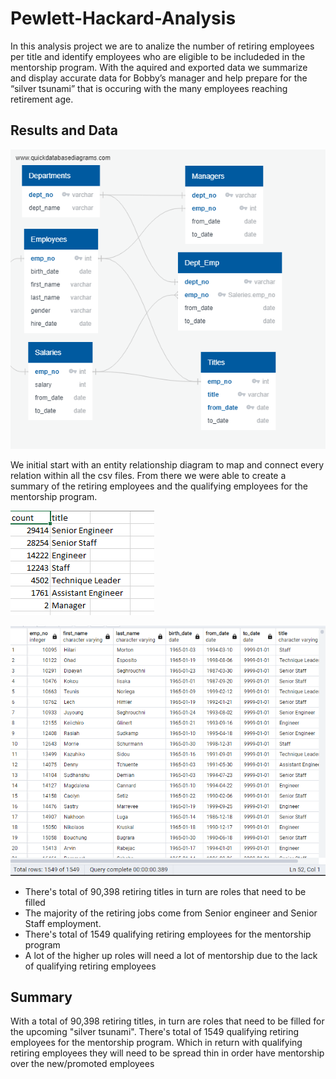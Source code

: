# Pewlett-Hackard-Analysis
In this analysis project we are to analize the number of retiring employees per title and identify employees who are eligible to be includeded in the mentorship program. With the aquired and exported data we summarize and display accurate data for Bobby’s manager and help prepare for the “silver tsunami” that is occuring with the many employees reaching retirement age.

## Results and Data
![alt text](https://github.com/edyi8001/Pewlett-Hackard-Analysis/blob/main/EmployeeDB.png)

We initial start with an entity relationship diagram to map and connect every relation within all the csv files. From there we were able to create a summary of the retiring employees and the qualifying employees for the mentorship program.

![alt text](https://github.com/edyi8001/Pewlett-Hackard-Analysis/blob/main/Data/Retiring_titles.png)

![alt text](https://github.com/edyi8001/Pewlett-Hackard-Analysis/blob/main/Data/MentorshipEligibililty.png)

- There's total of 90,398 retiring titles in turn are roles that need to be filled
- The majority of the retiring jobs come from Senior engineer and Senior Staff employment.
- There's total of 1549 qualifying retiring employees for the mentorship program
- A lot of the higher up roles will need a lot of mentorship due to the lack of qualifying retiring employees

## Summary
With a total of 90,398 retiring titles, in turn are roles that need to be filled for the upcoming "silver tsunami". There's total of 1549 qualifying retiring employees for the mentorship program. Which in return with qualifying retiring employees they will need to be spread thin in order have mentorship over the new/promoted employees 
